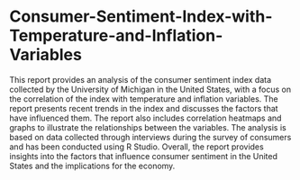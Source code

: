 # Consumer-Sentiment-Index-with-Temperature-and-Inflation-Variables
This report provides an analysis of the consumer sentiment index data collected by the University of Michigan in the United States, with a focus on the correlation of the index with temperature and inflation variables. The report presents recent trends in the index and discusses the factors that have influenced them. The report also includes correlation heatmaps and graphs to illustrate the relationships between the variables. The analysis is based on data collected through interviews during the survey of consumers and has been conducted using R Studio. Overall, the report provides insights into the factors that influence consumer sentiment in the United States and the implications for the economy.
